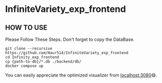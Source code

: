 # InfiniteVariety_exp_frontend

## HOW TO USE
Please Follow These Steps.
Don't forget to copy the DataBase.
```
git clone --recursive https://github.com/Haur514/InfiniteVariety_exp_frontend
cd Infinity_exp_frontend
cp {path-to-db}/*.db ./backend/db/
docker compose up
```
You can easily appreciate the optimized visualizer from [localhost:3080](http://localhost:3080)😄.
